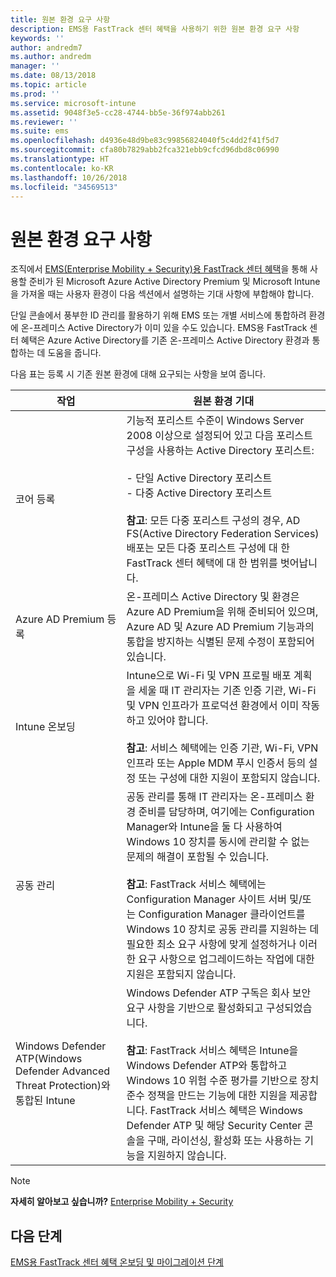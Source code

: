 ```yaml
---
title: 원본 환경 요구 사항
description: EMS용 FastTrack 센터 혜택을 사용하기 위한 원본 환경 요구 사항
keywords: ''
author: andredm7
ms.author: andredm
manager: ''
ms.date: 08/13/2018
ms.topic: article
ms.prod: ''
ms.service: microsoft-intune
ms.assetid: 9048f3e5-cc28-4744-bb5e-36f974abb261
ms.reviewer: ''
ms.suite: ems
ms.openlocfilehash: d4936e48d9be83c99856824040f5c4dd2f41f5d7
ms.sourcegitcommit: cfa80b7829abb2fca321ebb9cfcd96dbd8c06990
ms.translationtype: HT
ms.contentlocale: ko-KR
ms.lasthandoff: 10/26/2018
ms.locfileid: "34569513"
---
```

# <a name="source-environment-expectations"></a>원본 환경 요구 사항

조직에서 [EMS(Enterprise Mobility + Security)용 FastTrack 센터 혜택](fasttrack-center-benefit-for-enterprise-mobility-suite-ems.md)을 통해 사용할 준비가 된 Microsoft Azure Active Directory Premium 및 Microsoft Intune을 가져올 때는 사용자 환경이 다음 섹션에서 설명하는 기대 사항에 부합해야 합니다.

단일 콘솔에서 풍부한 ID 관리를 활용하기 위해 EMS 또는 개별 서비스에 통합하려 환경에 온-프레미스 Active Directory가 이미 있을 수도 있습니다. EMS용 FastTrack 센터 혜택은 Azure Active Directory를 기존 온-프레미스 Active Directory 환경과 통합하는 데 도움을 줍니다.

다음 표는 등록 시 기존 원본 환경에 대해 요구되는 사항을 보여 줍니다.

|작업|원본 환경 기대|
|------------|----------------------------------|
|코어 등록|기능적 포리스트 수준이 Windows Server 2008 이상으로 설정되어 있고 다음 포리스트 구성을 사용하는 Active Directory 포리스트:<br /><br />- 단일 Active Directory 포리스트<br />- 다중 Active Directory 포리스트 </br></br>**참고**: 모든 다중 포리스트 구성의 경우, AD FS(Active Directory Federation Services) 배포는 모든 다중 포리스트 구성에 대 한 FastTrack 센터 혜택에 대 한 범위를 벗어납니다.|
|Azure AD Premium 등록|온-프레미스 Active Directory 및 환경은 Azure AD Premium을 위해 준비되어 있으며, Azure AD 및 Azure AD Premium 기능과의 통합을 방지하는 식별된 문제 수정이 포함되어 있습니다.|
|Intune 온보딩| Intune으로 Wi-Fi 및 VPN 프로필 배포 계획을 세울 때 IT 관리자는 기존 인증 기관, Wi-Fi 및 VPN 인프라가 프로덕션 환경에서 이미 작동하고 있어야 합니다.<br /><br /> **참고**: 서비스 혜택에는 인증 기관, Wi-Fi, VPN 인프라 또는 Apple MDM 푸시 인증서 등의 설정 또는 구성에 대한 지원이 포함되지 않습니다.  |
|공동 관리|공동 관리를 통해 IT 관리자는 온-프레미스 환경 준비를 담당하며, 여기에는 Configuration Manager와 Intune을 둘 다 사용하여 Windows 10 장치를 동시에 관리할 수 없는 문제의 해결이 포함될 수 있습니다.<br /><br />**참고**: FastTrack 서비스 혜택에는 Configuration Manager 사이트 서버 및/또는 Configuration Manager 클라이언트를 Windows 10 장치로 공동 관리를 지원하는 데 필요한 최소 요구 사항에 맞게 설정하거나 이러한 요구 사항으로 업그레이드하는 작업에 대한 지원은 포함되지 않습니다. |
|Windows Defender ATP(Windows Defender Advanced Threat Protection)와 통합된 Intune|Windows Defender ATP 구독은 회사 보안 요구 사항을 기반으로 활성화되고 구성되었습니다.<br /><br />**참고**: FastTrack 서비스 혜택은 Intune을 Windows Defender ATP와 통합하고 Windows 10 위험 수준 평가를 기반으로 장치 준수 정책을 만드는 기능에 대한 지원을 제공합니다. FastTrack 서비스 혜택은 Windows Defender ATP 및 해당 Security Center 콘솔을 구매, 라이선싱, 활성화 또는 사용하는 기능을 지원하지 않습니다. |

> [!NOTE]
> **자세히 알아보고 싶습니까?**
> [Enterprise Mobility + Security](https://www.microsoft.com/cloud-platform/enterprise-mobility)

## <a name="next-steps"></a>다음 단계

[EMS용 FastTrack 센터 혜택 온보딩 및 마이그레이션 단계](fasttrack-center-benefit-process-for-ems-phases.md)
